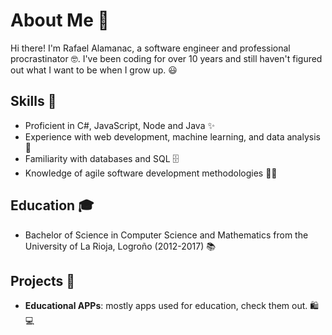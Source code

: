 # About Me 🙋

Hi there! I'm Rafael Alamanac, a software engineer and professional procrastinator 🤓. I've been coding for over 10 years and still haven't figured out what I want to be when I grow up. 😃

## Skills 💪

- Proficient in C#, JavaScript, Node and Java ✨
- Experience with web development, machine learning, and data analysis 🔬
- Familiarity with databases and SQL 🗄️
- Knowledge of agile software development methodologies 🧑‍💼

## Education 🎓

- Bachelor of Science in Computer Science and Mathematics from the University of La Rioja, Logroño (2012-2017) 📚

## Projects 🚀

- **Educational APPs**: mostly apps used for education, check them out. 🛍️💻


